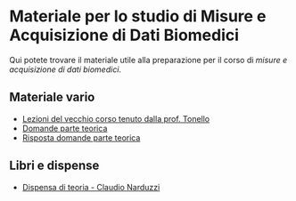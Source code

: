 # Materiale per lo studio di Misure e Acquisizione di Dati Biomedici

Qui potete trovare il materiale utile alla preparazione per il corso di _misure e acquisizione di dati biomedici_.

## Materiale vario
- [Lezioni del vecchio corso tenuto dalla prof. Tonello](/Dati/Studio/III_Anno/MADB/Materiale_vario/PDF_lezioni)
- [Domande parte teorica](/Dati/Studio/III_Anno/MADB/Materiale_vario/MADB_domande%20parte%20teorica%20esame.pdf)
- [Risposta domande parte teorica](/Dati/Studio/III_Anno/MADB/Materiale_vario/MADB_risposte%20domande%20parte%20teorica%20esame.pdf)

## Libri e dispense
- [Dispensa di teoria - Claudio Narduzzi](/Dati/Studio/III_Anno/MADB/Libri_e_dispense/MADB_dispensa.pdf)
